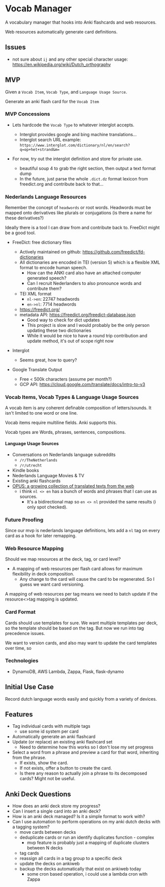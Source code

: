 # Vocab Manager

A vocabulary manager that hooks into Anki flashcards and web resources.

Web resources automatically generate card definitions.


## Issues

- not sure about `ij` and any other special character usage: https://en.wikipedia.org/wiki/Dutch_orthography


## MVP

Given a `Vocab Item`, `Vocab Type`, and `Language Usage Source`.

Generate an anki flash card for the `Vocab Item`


### MVP Concessions

- Lets hardcode the `Vocab Type` to whatever interglot accepts.
  - Interglot provides google and bing machine translations...
  - Interglot search URL example: `https://www.interglot.com/dictionary/nl/en/search?q=op+het+strand&m=`

- For now, try out the interglot definition and store for private use.
  - beautiful soup 4 to grab the right section, then output a text format dump
  - In the future, just parse the whole `.dict.dz` format lexicon from freedict.org and contribute back to that...


### Nederlands Language Resources

Remember the concept of `headwords` or root words.  Headwords must be mapped onto derivatives like plurals or conjugations (is there a name for these derivatives?)

Ideally there is a tool I can draw from and contribute back to. FreeDict might be a good tool.

- FreeDict: free dictionary files
  - Actively maintained on github: https://github.com/freedict/fd-dictionaries
  - All dictionaries are encoded in TEI (version 5) which is a flexible XML format to encode human speech.
    - How can the ANKI card also have an attached computer generated speech?
    - Can I recruit Nederlanders to also pronounce words and contribute them?
  - TEI XML format
    - `nl->en`: 22747 headwords
    - `en->nl`: 7714 headwords
  - https://freedict.org/
  - metadata API: https://freedict.org/freedict-database.json
    - Good way to check for dict updates
    - This project is slow and I would probably be the only person updating these two dictionaries
    - While it would be nice to have a round trip contribution and update method, it's out of scope right now

- Interglot
  - Seems great, how to query?
- Google Translate Output
  - Free < 500k characters (assume per month?)
  - GCP API: https://cloud.google.com/translate/docs/intro-to-v3



### Vocab Items, Vocab Types & Language Usage Sources

A vocab item is any coherent definable composition of letters/sounds. It isn't limited to one word or one line.

Vocab items require multiline fields. Anki supports this.

Vocab types are Words, phrases, sentences, compositions.


#### Language Usage Sources

- Conversations on Nederlands language subreddits
  - `/r/TheNetherlands`
  - `/r/utrecht`
- Kindle books
- Nederlands Language Movies & TV
- Existing anki flashcards
- [OPUS: a growing collection of translated texts from the web](http://opus.nlpl.eu/)
  - i think `nl <> en` has a bunch of words and phrases that I can use as sources.
    - It's a bidirectional map so `en <> nl` provided the same results (i only spot checked).


### Future Proofing

Since our mvp is nederlands language definitions, lets add a `nl` tag on every card as a hook for later remapping.


### Web Resource Mapping

Should we map resources at the deck, tag, or card level?

- A mapping of web resources per flash card allows for maximum flexibility in deck composition.
  - Any change to the card will cause the card to be regenerated. So I guess we want card versioning.

A mapping of web resources per tag means we need to batch update if the resource<>tag mapping is updated.


### Card Format

Cards should use templates for sure.  We want multiple templates per deck, so the template should be based on the tag. But now we run into tag precedence issues.

We want to version cards, and also may want to update the card templates over time, so 


### Technologies

- DynamoDB, AWS Lambda, Zappa, Flask, flask-dynamo


## Initial Use Case

Record dutch language words easily and quickly from a variety of devices.


## Features

- Tag individual cards with multiple tags
  - use some id system per card
- Automatically generate an anki flashcard
- Update (or replace) an existing anki flashcard set
  - Need to determine how this works so I don't lose my set progress
- Select a word from a phrase and preview a card for that word, inheriting from the phrase.
  - If exists, show the card.
  - If not exists, offer a button to create the card.
  - Is there any reason to actually join a phrase to its decomposed cards? Might not be useful.


## Anki Deck Questions

- How does an anki deck store my progress?
- Can I insert a single card into an anki deck?
- How is an anki deck managed? Is it a simple format to work with?
- Can I use automation to perform operations on my anki dutch decks with a tagging system?
  - move cards between decks
  - deduplicate cards or run an identify duplicates function - complex
    - mvp feature is probably just a mapping of duplicate clusters between N decks
  - tag cards
  - reassign all cards in a tag group to a specific deck
  - update the decks on ankiweb
  - backup the decks automatically that exist on ankiweb today
    - some cron based operation, i could use a lambda cron with Zappa
